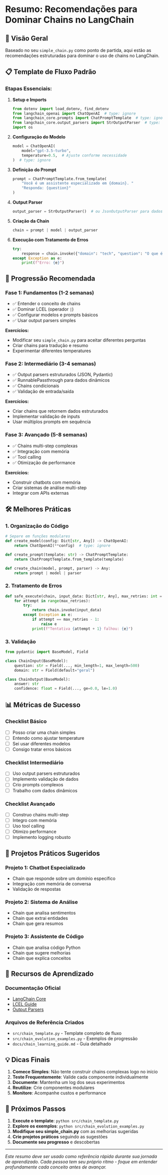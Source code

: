 # Resumo: Recomendações para Dominar Chains no LangChain

## 🎯 Visão Geral

Baseado no seu `simple_chain.py` como ponto de partida, aqui estão as recomendações estruturadas para dominar o uso de chains no LangChain.

## 📋 Template de Fluxo Padrão

### **Etapas Essenciais:**

1. **Setup e Imports**
   ```python
   from dotenv import load_dotenv, find_dotenv
   from langchain_openai import ChatOpenAI  # type: ignore
   from langchain_core.prompts import ChatPromptTemplate  # type: ignore
   from langchain_core.output_parsers import StrOutputParser  # type: ignore
   import os
   ```

2. **Configuração do Modelo**
   ```python
   model = ChatOpenAI(
       model="gpt-3.5-turbo",
       temperature=0.5,  # Ajuste conforme necessidade
   )  # type: ignore
   ```

3. **Definição do Prompt**
   ```python
   prompt = ChatPromptTemplate.from_template(
       "Você é um assistente especializado em {domain}. "
       "Responda: {question}"
   )
   ```

4. **Output Parser**
   ```python
   output_parser = StrOutputParser()  # ou JsonOutputParser para dados estruturados
   ```

5. **Criação da Chain**
   ```python
   chain = prompt | model | output_parser
   ```

6. **Execução com Tratamento de Erros**
   ```python
   try:
       response = chain.invoke({"domain": "tech", "question": "O que é AI?"})
   except Exception as e:
       print(f"Erro: {e}")
   ```

## 🚀 Progressão Recomendada

### **Fase 1: Fundamentos (1-2 semanas)**
- ✅ Entender o conceito de chains
- ✅ Dominar LCEL (operador `|`)
- ✅ Configurar modelos e prompts básicos
- ✅ Usar output parsers simples

**Exercícios:**
- Modificar seu `simple_chain.py` para aceitar diferentes perguntas
- Criar chains para tradução e resumo
- Experimentar diferentes temperatures

### **Fase 2: Intermediário (3-4 semanas)**
- ✅ Output parsers estruturados (JSON, Pydantic)
- ✅ RunnablePassthrough para dados dinâmicos
- ✅ Chains condicionais
- ✅ Validação de entrada/saída

**Exercícios:**
- Criar chains que retornem dados estruturados
- Implementar validação de inputs
- Usar múltiplos prompts em sequência

### **Fase 3: Avançado (5-8 semanas)**
- ✅ Chains multi-step complexas
- ✅ Integração com memória
- ✅ Tool calling
- ✅ Otimização de performance

**Exercícios:**
- Construir chatbots com memória
- Criar sistemas de análise multi-step
- Integrar com APIs externas

## 🛠️ Melhores Práticas

### **1. Organização do Código**
```python
# Separe em funções modulares
def create_model(config: Dict[str, Any]) -> ChatOpenAI:
    return ChatOpenAI(**config)  # type: ignore

def create_prompt(template: str) -> ChatPromptTemplate:
    return ChatPromptTemplate.from_template(template)

def create_chain(model, prompt, parser) -> Any:
    return prompt | model | parser
```

### **2. Tratamento de Erros**
```python
def safe_execute(chain, input_data: Dict[str, Any], max_retries: int = 3) -> str:
    for attempt in range(max_retries):
        try:
            return chain.invoke(input_data)
        except Exception as e:
            if attempt == max_retries - 1:
                raise e
            print(f"Tentativa {attempt + 1} falhou: {e}")
```

### **3. Validação**
```python
from pydantic import BaseModel, Field

class ChainInput(BaseModel):
    question: str = Field(..., min_length=1, max_length=500)
    domain: str = Field(default="geral")

class ChainOutput(BaseModel):
    answer: str
    confidence: float = Field(..., ge=0.0, le=1.0)
```

## 📊 Métricas de Sucesso

### **Checklist Básico**
- [ ] Posso criar uma chain simples
- [ ] Entendo como ajustar temperature
- [ ] Sei usar diferentes modelos
- [ ] Consigo tratar erros básicos

### **Checklist Intermediário**
- [ ] Uso output parsers estruturados
- [ ] Implemento validação de dados
- [ ] Crio prompts complexos
- [ ] Trabalho com dados dinâmicos

### **Checklist Avançado**
- [ ] Construo chains multi-step
- [ ] Integro com memória
- [ ] Uso tool calling
- [ ] Otimizo performance
- [ ] Implemento logging robusto

## 🎯 Projetos Práticos Sugeridos

### **Projeto 1: Chatbot Especializado**
- Chain que responde sobre um domínio específico
- Integração com memória de conversa
- Validação de respostas

### **Projeto 2: Sistema de Análise**
- Chain que analisa sentimentos
- Chain que extrai entidades
- Chain que gera resumos

### **Projeto 3: Assistente de Código**
- Chain que analisa código Python
- Chain que sugere melhorias
- Chain que explica conceitos

## 🔧 Recursos de Aprendizado

### **Documentação Oficial**
- [LangChain Core](https://python.langchain.com/docs/langchain_core)
- [LCEL Guide](https://python.langchain.com/docs/langchain_core/expression_language/)
- [Output Parsers](https://python.langchain.com/docs/modules/model_io/output_parsers/)

### **Arquivos de Referência Criados**
- `src/chain_template.py` - Template completo de fluxo
- `src/chain_evolution_examples.py` - Exemplos de progressão
- `docs/chain_learning_guide.md` - Guia detalhado

## 💡 Dicas Finais

1. **Comece Simples**: Não tente construir chains complexas logo no início
2. **Teste Frequentemente**: Valide cada componente individualmente
3. **Documente**: Mantenha um log dos seus experimentos
4. **Reutilize**: Crie componentes modulares
5. **Monitore**: Acompanhe custos e performance

## 🎯 Próximos Passos

1. **Execute o template**: `python src/chain_template.py`
2. **Explore os exemplos**: `python src/chain_evolution_examples.py`
3. **Modifique seu simple_chain.py** com as melhorias sugeridas
4. **Crie projetos práticos** seguindo as sugestões
5. **Documente seu progresso** e descobertas

---

*Este resumo deve ser usado como referência rápida durante sua jornada de aprendizado. Cada pessoa tem seu próprio ritmo - foque em entender profundamente cada conceito antes de avançar.*